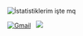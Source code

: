 ![İstatistiklerim işte mq](https://github-readme-stats.vercel.app/api?username=This-Noa&show_icons=true_color=fff&icon_color=79ff97&text_color=9f9f9f&bg_color=151515)

<a href="https://discord.com/users/883423490013814794"><img alt="Gmail" src="https://img.shields.io/badge/Discord-2f3236?style=flat&logo=discord&logoColor=blue" /></a> &nbsp;
<a href="https://instagram.com/umut.scb"><img src="https://img.shields.io/badge/@umut.scb-E4405F?style=flat&logo=Instagram&logoColor=white"/></a> &nbsp;
